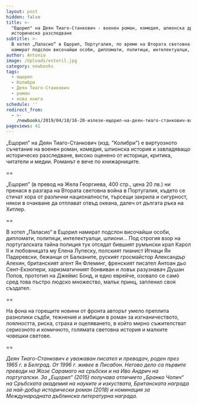 ```yaml
---
layout: post
hidden: false
title: >-
  "Ещорил" на Деян Тиаго-Станкович - военен роман, комедия, шпионска драма и
  историческо разследване
subtitle: >-
  В хотел „Паласио“ в Ещорил, Португалия, по време на Втората световна война
  намират подслон височайши особи, дипломати, политици, интелектуалци, шпиони… 
author: Antonia
image: /Uploads/estoril.jpg
category: newbooks
tags:
  - ещорил
  - Колибри
  - Деян Тиаго-Станкович
  - роман
  - нова книга
schedule: ''
redirect_from:
  - >-
    /newbooks/2019/04/18/16-20-излезе-ещорил-на-деян-тиаго-станкович-военен-роман-комедия-шпионска-история-и-историческо-разследване
pageviews: 41
---
```

„Ещорил” на Деян Тиаго-Станкович (изд. "Колибри") е виртуозното съчетание на военен роман, комедия, шпионска история и завладяващо историческо разследване, високо оценено от историци, критика, читатели и медии. Романът е вече по книжарниците.

\==

„Ещорил” (в превод на Жела Георгиева, 400 стр., цена 20 лв.) ни пренася в разгара на Втората световна война в Португалия, където се стичат хора от различни националности, търсещи закрила и сигурност, някои в очакване да отплават отвъд океана, далеч от дългата ръка на Хитлер. 

\==

В хотел „Паласио“ в Ещорил намират подслон височайши особи, дипломати, политици, интелектуалци, шпиони… Под строгия взор на португалската тайна полиция тук отсядат бившият румънски крал Карол II и любовницата му Елена Лупеску, полският пианист Игнаци Ян Падеревски, бежанци от Балканите, руският гросмайстор Александър Алехин, британският агент Ян Флеминг, френският писател Антоан дьо Сент-Екзюпери, харизматичният бонвиван и ловък разузнавач Душан Попов, прототип на Джеймс Бонд, и едно еврейче, озовало се самò сред това пъстро людско множество, малък принц, запленил своя създател.  

\==

На фона на горещите новини от фронта авторът умело преплита разнолики съдби, тежнения и амбиции в роман за изгнаничеството, лоялността, риска, страха и оцеляването, в който мирно съжителстват сериозното и комичното, голямата световна история и малките човешки светове.

\==

_Деян Тиаго-Станкович е уважаван писател и преводач, роден през 1965 г. в Белград. От 1996 г. живее в Лисабон. Негово дело са първите преводи на Жозе Сарамаго на сръбски и на Иво Андрич на португалски. За „Ещорил“ (2015) получава отличието „Бранко Чопич“ на Сръбската академия на науките и изкуствата, Британската награда за най-добър исторически роман (2018) и номинация за Международната дъблинска литературна награда._
